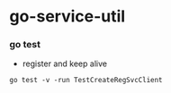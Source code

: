 # go-service-util




### go test

* register and keep alive 

```
go test -v -run TestCreateRegSvcClient
```
